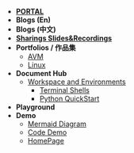 - [**PORTAL**](README.md)
- **Blogs (En)**
- **Blogs (中文)**
- **[Sharings Slides&Recordings](Sharings.md)**
- **Portfolios / 作品集**
  - [AVM](md/TBD.md)
  - [Linux](md/Linux.md)
- **Document Hub**
  - [Workspace and Environments](#)
    - [Terminal Shells](md/shell)
    - [Python QuickStart](md/python)
- **Playground**
- **Demo**
  - [Mermaid Diagram](md/Mermaid)
  - [Code Demo](md/code-demo)
  - [HomePage](http://www.example.com)
